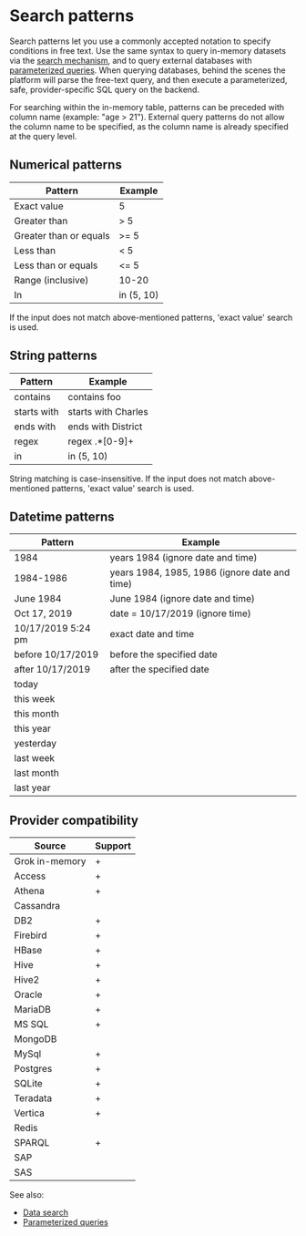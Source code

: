 <!-- TITLE: Search patterns -->
<!-- SUBTITLE: -->

# Search patterns

Search patterns let you use a commonly accepted notation to specify conditions in free text. Use the same
syntax to query in-memory datasets via the [search mechanism](data-search.md), and to query external 
databases with [parameterized queries](../access/parameterized-queries.md). When querying databases, 
behind the scenes the platform will parse the free-text query, and then execute a parameterized, safe, 
provider-specific SQL query on the backend.

For searching within the in-memory table, patterns can be preceded with column name 
(example: "age > 21"). External query patterns do not allow the column name to be specified, as 
the column name is already specified at the query level.

## Numerical patterns

| Pattern                | Example    |
|------------------------|------------|
| Exact value            | 5          |
| Greater than           | > 5        | 
| Greater than or equals | >= 5       | 
| Less than              | < 5        |
| Less than or equals    | <= 5       |
| Range (inclusive)      | 10-20      |
| In                     | in (5, 10) |

If the input does not match above-mentioned patterns, 'exact value' search is used.

## String patterns

| Pattern                | Example             |
|------------------------|---------------------|
| contains               | contains foo        | 
| starts with            | starts with Charles |
| ends with              | ends with District  | 
| regex                  | regex .*\[0-9\]+    | 
| in                     | in (5, 10)          |

String matching is case-insensitive.
If the input does not match above-mentioned patterns, 'exact value' search is used.

## Datetime patterns

| Pattern                | Example                                       |
|------------------------|-----------------------------------------------|
| 1984                   | years 1984 (ignore date and time)             | 
| 1984-1986              | years 1984, 1985, 1986 (ignore date and time) | 
| June 1984              | June 1984 (ignore date and time)              | 
| Oct 17, 2019           | date = 10/17/2019 (ignore time)               |
| 10/17/2019 5:24 pm     | exact date and time                           | 
| before 10/17/2019      | before the specified date                     |
| after 10/17/2019       | after the specified date                      |
| today                  |                                               |
| this week              |                                               |
| this month             |                                               |
| this year              |                                               |
| yesterday              |                                               |
| last week              |                                               |
| last month             |                                               |
| last year              |                                               |

## Provider compatibility

| Source                 | Support |
|------------------------|---------|
| Grok in-memory         | +       |                 
| Access                 | +       |                 
| Athena                 | +       |   
| Cassandra              |         |      
| DB2                    | +       |
| Firebird               | +       |     
| HBase                  | +       |  
| Hive                   | +       | 
| Hive2                  | +       |  
| Oracle                 | +       |   
| MariaDB                | +       |    
| MS SQL                 | +       |   
| MongoDB                |         |    
| MySql                  | +       |  
| Postgres               | +       |     
| SQLite                 | +       |   
| Teradata               | +       |     
| Vertica                | +       |    
| Redis                  |         |  
| SPARQL                 | +       |   
| SAP                    |         |
| SAS                    |         |
 

See also:
  * [Data search](data-search.md)
  * [Parameterized queries](../access/parameterized-queries.md)
